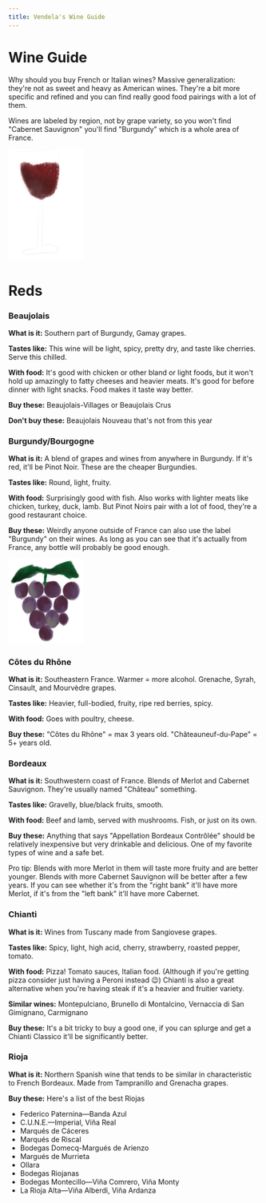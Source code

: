 ```yaml
---
title: Vendela's Wine Guide
---
```


# Wine Guide

Why should you buy French or Italian wines? Massive generalization: they're not as sweet and heavy as American wines. They're a bit more specific and refined and you can find really good food pairings with a lot of them.

Wines are labeled by region, not by grape variety, so you won't find "Cabernet Sauvignon" you'll find "Burgundy" which is a whole area of France.

<img src="images/wine-glass.png" class="sketch sketch__red-wine-glass" width="150px" />

# Reds

### Beaujolais

**What is it:** Southern part of Burgundy, Gamay grapes.

**Tastes like:** This wine will be light, spicy, pretty dry, and taste like cherries. Serve this chilled.

**With food:** It's good with chicken or other bland or light foods, but it won't hold up amazingly to fatty cheeses and heavier meats. It's good for before dinner with light snacks. Food makes it taste way better.

**Buy these:** Beaujolais-Villages or Beaujolais Crus

**Don't buy these:** Beaujolais Nouveau that's not from this year

### Burgundy/Bourgogne

**What is it:** A blend of grapes and wines from anywhere in Burgundy. If it's red, it'll be Pinot Noir. These are the cheaper Burgundies.

**Tastes like:** Round, light, fruity.

**With food:** Surprisingly good with fish. Also works with lighter meats like chicken, turkey, duck, lamb. But Pinot Noirs pair with a lot of food, they're a good restaurant choice.

**Buy these:** Weirdly anyone outside of France can also use the label "Burgundy" on their wines. As long as you can see that it's actually from France, any bottle will probably be good enough.

<img src="images/grapes.png" class="sketch sketch__grapes" width="150px" />


### Côtes du Rhône

**What is it:** Southeastern France. Warmer = more alcohol. Grenache, Syrah, Cinsault, and Mourvèdre grapes.

**Tastes like:** Heavier, full-bodied, fruity, ripe red berries, spicy.

**With food:** Goes with poultry, cheese.

**Buy these:** "Côtes du Rhône" = max 3 years old. "Châteauneuf-du-Pape" = 5+ years old.

### Bordeaux

**What is it:** Southwestern coast of France. Blends of Merlot and Cabernet Sauvignon. They're usually named "Château" something.

**Tastes like:** Gravelly, blue/black fruits, smooth.

**With food:** Beef and lamb, served with mushrooms. Fish, or just on its own.

**Buy these:** Anything that says "Appellation Bordeaux Contrôlée" should be relatively inexpensive but very drinkable and delicious. One of my favorite types of wine and a safe bet.

Pro tip: Blends with more Merlot in them will taste more fruity and are better younger. Blends with more Cabernet Sauvignon will be better after a few years. If you can see whether it's from the "right bank" it'll have more Merlot, if it's from the "left bank" it'll have more Cabernet.

### Chianti

**What is it:** Wines from Tuscany made from Sangiovese grapes.

**Tastes like:** Spicy, light, high acid, cherry, strawberry, roasted pepper, tomato.

**With food:** Pizza! Tomato sauces, Italian food. (Although if you're getting pizza consider just having a Peroni instead 😉) Chianti is also a great alternative when you're having steak if it's a heavier and fruitier variety.

**Similar wines:** Montepulciano, Brunello di Montalcino, Vernaccia di San Gimignano, Carmignano

**Buy these:** It's a bit tricky to buy a good one, if you can splurge and get a Chianti Classico it'll be significantly better.

### Rioja

**What is it:** Northern Spanish wine that tends to be similar in characteristic to French Bordeaux. Made from Tampranillo and Grenacha grapes.

**Buy these:** Here's a list of the best Riojas

- Federico Paternina—Banda Azul
- C.U.N.E.—Imperial, Viña Real
- Marqués de Cáceres
- Marqués de Riscal
- Bodegas Domecq-Margués de Arienzo
- Margués de Murrieta
- Ollara
- Bodegas Riojanas
- Bodegas Montecillo—Viña Comrero, Viña Monty
- La Rioja Alta—Viña Alberdi, Viña Ardanza
